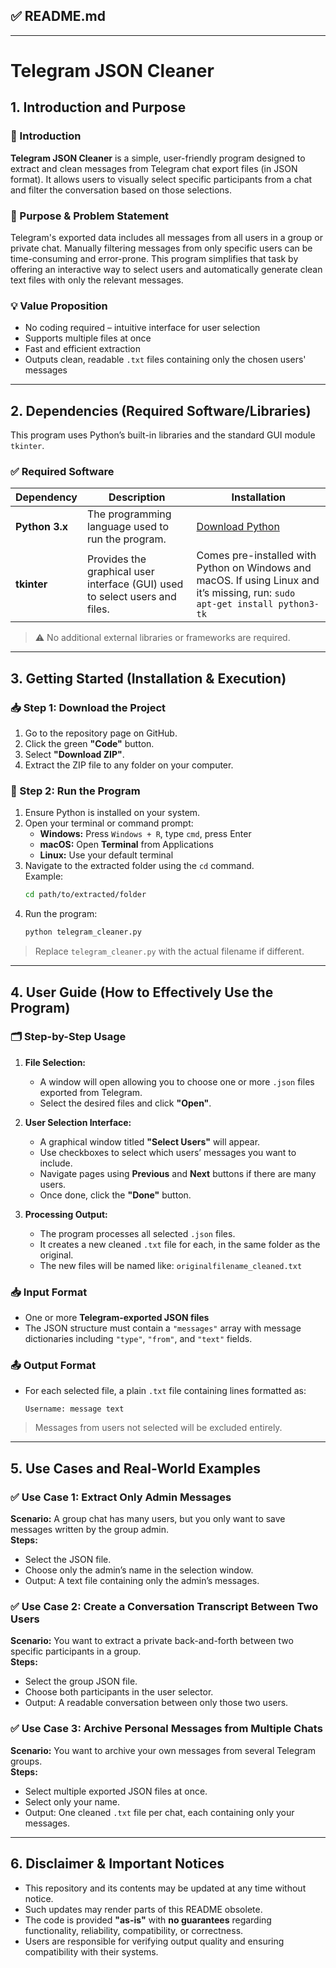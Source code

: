 ## ✅ README.md

---

# Telegram JSON Cleaner

## 1. Introduction and Purpose

### 🧩 Introduction  
**Telegram JSON Cleaner** is a simple, user-friendly program designed to extract and clean messages from Telegram chat export files (in JSON format). It allows users to visually select specific participants from a chat and filter the conversation based on those selections.

### 🎯 Purpose & Problem Statement  
Telegram's exported data includes all messages from all users in a group or private chat. Manually filtering messages from only specific users can be time-consuming and error-prone. This program simplifies that task by offering an interactive way to select users and automatically generate clean text files with only the relevant messages.

### 💡 Value Proposition  
- No coding required – intuitive interface for user selection  
- Supports multiple files at once  
- Fast and efficient extraction  
- Outputs clean, readable `.txt` files containing only the chosen users' messages

---

## 2. Dependencies (Required Software/Libraries)

This program uses Python’s built-in libraries and the standard GUI module `tkinter`.

### ✅ Required Software

| Dependency | Description | Installation |
|-----------|-------------|--------------|
| **Python 3.x** | The programming language used to run the program. | [Download Python](https://www.python.org/downloads/) |
| **tkinter** | Provides the graphical user interface (GUI) used to select users and files. | Comes pre-installed with Python on Windows and macOS. If using Linux and it’s missing, run: `sudo apt-get install python3-tk` |

> ⚠️ No additional external libraries or frameworks are required.

---

## 3. Getting Started (Installation & Execution)

### 📥 Step 1: Download the Project

1. Go to the repository page on GitHub.  
2. Click the green **"Code"** button.  
3. Select **"Download ZIP"**.  
4. Extract the ZIP file to any folder on your computer.

### 🧪 Step 2: Run the Program

1. Ensure Python is installed on your system.
2. Open your terminal or command prompt:
   - **Windows:** Press `Windows + R`, type `cmd`, press Enter  
   - **macOS:** Open **Terminal** from Applications  
   - **Linux:** Use your default terminal
3. Navigate to the extracted folder using the `cd` command.  
   Example:
   ```bash
   cd path/to/extracted/folder
   ```
4. Run the program:
   ```bash
   python telegram_cleaner.py
   ```

> Replace `telegram_cleaner.py` with the actual filename if different.

---

## 4. User Guide (How to Effectively Use the Program)

### 🗂️ Step-by-Step Usage

1. **File Selection:**  
   - A window will open allowing you to choose one or more `.json` files exported from Telegram.
   - Select the desired files and click **"Open"**.

2. **User Selection Interface:**  
   - A graphical window titled **"Select Users"** will appear.
   - Use checkboxes to select which users’ messages you want to include.
   - Navigate pages using **Previous** and **Next** buttons if there are many users.
   - Once done, click the **"Done"** button.

3. **Processing Output:**  
   - The program processes all selected `.json` files.
   - It creates a new cleaned `.txt` file for each, in the same folder as the original.
   - The new files will be named like: `originalfilename_cleaned.txt`

### 📥 Input Format

- One or more **Telegram-exported JSON files**
- The JSON structure must contain a `"messages"` array with message dictionaries including `"type"`, `"from"`, and `"text"` fields.

### 📤 Output Format

- For each selected file, a plain `.txt` file containing lines formatted as:
  ```
  Username: message text
  ```

> Messages from users not selected will be excluded entirely.

---

## 5. Use Cases and Real-World Examples

### ✅ Use Case 1: Extract Only Admin Messages  
**Scenario:** A group chat has many users, but you only want to save messages written by the group admin.  
**Steps:**  
- Select the JSON file.  
- Choose only the admin’s name in the selection window.  
- Output: A text file containing only the admin’s messages.

### ✅ Use Case 2: Create a Conversation Transcript Between Two Users  
**Scenario:** You want to extract a private back-and-forth between two specific participants in a group.  
**Steps:**  
- Select the group JSON file.  
- Choose both participants in the user selector.  
- Output: A readable conversation between only those two users.

### ✅ Use Case 3: Archive Personal Messages from Multiple Chats  
**Scenario:** You want to archive your own messages from several Telegram groups.  
**Steps:**  
- Select multiple exported JSON files at once.  
- Select only your name.  
- Output: One cleaned `.txt` file per chat, each containing only your messages.

---

## 6. Disclaimer & Important Notices

- This repository and its contents may be updated at any time without notice.  
- Such updates may render parts of this README obsolete.  
- The code is provided **"as-is"** with **no guarantees** regarding functionality, reliability, compatibility, or correctness.  
- Users are responsible for verifying output quality and ensuring compatibility with their systems.
